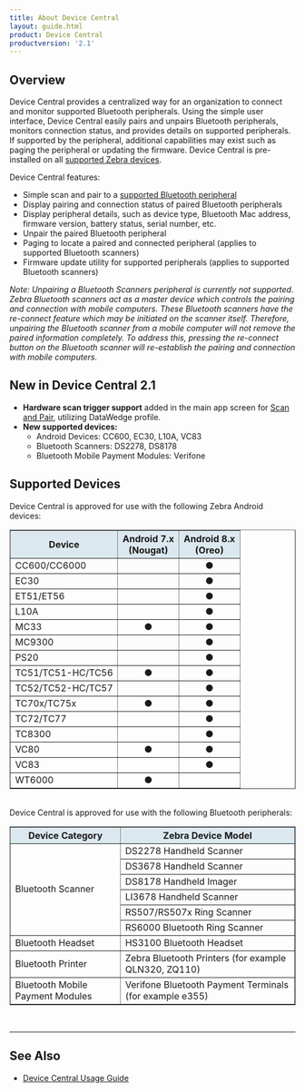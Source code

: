 ```yaml
---
title: About Device Central
layout: guide.html
product: Device Central
productversion: '2.1'
---
```


## Overview

Device Central provides a centralized way for an organization to connect and monitor supported Bluetooth peripherals.  Using the simple user interface, Device Central easily pairs and unpairs Bluetooth peripherals, monitors connection status, and provides details on supported peripherals. If supported by the peripheral, additional capabilities may exist such as paging the peripheral or updating the firmware. Device Central is pre-installed on all [supported Zebra devices](#supporteddevices).

Device Central features:

* Simple scan and pair to a [supported Bluetooth peripheral](#supporteddevices)
* Display pairing and connection status of paired Bluetooth peripherals
* Display peripheral details, such as device type, Bluetooth Mac address, firmware version, battery status, serial number, etc.
* Unpair the paired Bluetooth peripheral 
* Paging to locate a paired and connected peripheral (applies to supported Bluetooth scanners)
* Firmware update utility for supported peripherals (applies to supported Bluetooth scanners)

_Note: Unpairing a Bluetooth Scanners peripheral is currently not supported. Zebra Bluetooth scanners act as a master device which controls the pairing and connection with mobile computers. These Bluetooth scanners have the re-connect feature which may be initiated on the scanner itself. Therefore, unpairing the Bluetooth scanner from a mobile computer will not remove the paired information completely. To address this, pressing the re-connect button on the Bluetooth scanner will re-establish the pairing and connection with mobile computers._

## New in Device Central 2.1
* **Hardware scan trigger support** added in the main app screen for [Scan and Pair](../usage/#scanandpair), utilizing DataWedge profile. 
* **New supported devices:** 
  * Android Devices: CC600, EC30, L10A, VC83
  * Bluetooth Scanners: DS2278, DS8178
  * Bluetooth Mobile Payment Modules: Verifone

## Supported Devices

Device Central is approved for use with the following Zebra Android devices:

<table class="facelift" style="width:100%" border="1" padding="5px">
  <tr bgcolor="#dce8ef">
    <th>Device</th>
    <th style="text-align:center">Android 7.x <br>(Nougat)</th>
    <th style="text-align:center">Android 8.x <br>(Oreo)</th>
  </tr>
  <tr>
    <td>CC600/CC6000</td>
    <td></td>
    <td style="text-align:center">&#x25cf;</td>
  </tr>
  <tr>
    <td>EC30</td>
    <td></td>
    <td style="text-align:center">&#x25cf;</td>
  </tr>
  <tr>
    <td>ET51/ET56</td>
    <td></td>
    <td style="text-align:center">&#x25cf;</td>
  </tr>
  <tr>
    <td>L10A</td>
    <td></td>
    <td style="text-align:center">&#x25cf;</td>
  </tr>
  <tr>
    <td>MC33</td>
    <td style="text-align:center">&#x25cf;</td>
    <td style="text-align:center">&#x25cf;</td>
  </tr>
  <tr>
    <td>MC9300</td>
    <td></td>
    <td style="text-align:center">&#x25cf;</td>
  </tr>
  <tr>
    <td>PS20</td>
    <td></td>
    <td style="text-align:center">&#x25cf;</td>
  </tr>
  <tr>
    <td>TC51/TC51-HC/TC56</td>
    <td style="text-align:center">&#x25cf;</td>
    <td style="text-align:center">&#x25cf;</td>
  </tr>
  <tr>
    <td>TC52/TC52-HC/TC57</td>
    <td></td>
    <td style="text-align:center">&#x25cf;</td>
  </tr>
  <tr>
    <td>TC70x/TC75x</td>
    <td style="text-align:center">&#x25cf;</td>
    <td style="text-align:center">&#x25cf;</td>
  </tr>
  <tr>
    <td>TC72/TC77</td>
    <td></td>
    <td style="text-align:center">&#x25cf;</td>
  </tr>
  <tr>
    <td>TC8300</td>
    <td></td>
    <td style="text-align:center">&#x25cf;</td>
  </tr>
  <tr>
    <td>VC80</td>
    <td style="text-align:center">&#x25cf;</td>
    <td style="text-align:center">&#x25cf;</td>
  </tr>
    <tr>
    <td>VC83</td>
    <td style="text-align:center"></td>
    <td style="text-align:center">&#x25cf;</td>
  </tr>
  <tr>
    <td>WT6000</td>
    <td style="text-align:center">&#x25cf;</td>
    <td></td>
  </tr>
</table>

<br>
Device Central is approved for use with the following Bluetooth peripherals:

<table class="facelift" style="width:100%" border="1" padding="5px">
  <tr bgcolor="#dce8ef">
    <th>Device Category</th>
    <th>Zebra Device Model</th>
  </tr>
  <tr>
    <td rowspan="6">Bluetooth Scanner</td>
    <td>DS2278 Handheld Scanner</td>
  </tr>
   <tr>
    <td>DS3678 Handheld Scanner</td>
  </tr>
 
  <tr>
    <td>DS8178 Handheld Imager</td>
  </tr>
  <tr>
    <td>LI3678 Handheld Scanner</td>
  </tr>
  <tr>
    <td>RS507/RS507x Ring Scanner</td>
  </tr>
  <tr>
    <td>RS6000 Bluetooth Ring Scanner</td>
  </tr>
  <tr>
    <td>Bluetooth Headset</td>
    <td>HS3100 Bluetooth Headset</td>
  </tr>
  <tr>
    <td>Bluetooth Printer</td>
    <td>Zebra Bluetooth Printers (for example QLN320, ZQ110)</td>
  </tr>
  <tr>
    <td>Bluetooth Mobile Payment Modules</td>
    <td>Verifone Bluetooth Payment Terminals (for example e355)</td>
  </tr>
</table>

<br>

-----

## See Also

* [Device Central Usage Guide](../usage)

